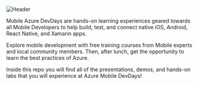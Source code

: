 ![Header](https://github.com/jCho23/MobileAzureDevDays/blob/master/Header.gif)

Mobile Azure DevDays are hands-on learning experiences geared towards all Mobile Developers to help build, test, and connect native iOS, Android, React Native, and Xamarin apps.

Explore mobile development with free training courses from Mobile experts and local community members. 
Then, after lunch, get the opportunity to learn the best practices of Azure.

Inside this repo you will find all of the presentations, demos, and hands-on labs that you will experience at Azure Mobile DevDays!
